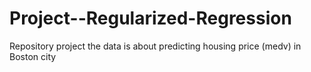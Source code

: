 # Project--Regularized-Regression
Repository project the data is about predicting housing price (medv) in Boston city
